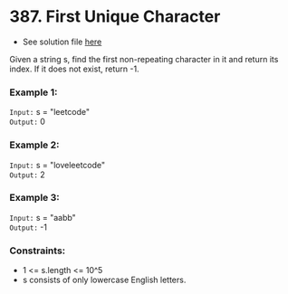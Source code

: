# 387. First Unique Character

- See solution file [here](./solution.cpp)

Given a string s, find the first non-repeating character in it and return its index. If
it does not exist, return -1.

### Example 1:

`Input:` s = "leetcode"  
`Output:` 0  

### Example 2:

`Input:` s = "loveleetcode"  
`Output:` 2  

### Example 3:

`Input:` s = "aabb"  
`Output:` -1  
 

### Constraints:

- 1 <= s.length <= 10^5
- s consists of only lowercase English letters.